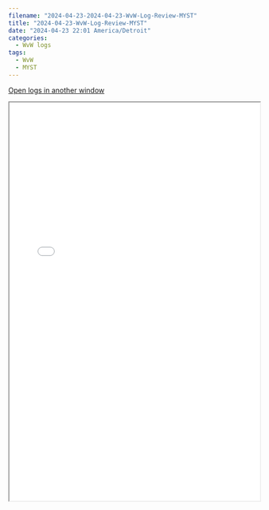 ```yaml
---
filename: "2024-04-23-2024-04-23-WvW-Log-Review-MYST"
title: "2024-04-23-WvW-Log-Review-MYST"
date: "2024-04-23 22:01 America/Detroit"
categories:
  - WvW logs
tags:
  - WvW
  - MYST
---
```

 <a href="/assets/wvwlogs/reports20240423_MYST.html#20240423-WvW-Log-Review" target="_blank">Open logs in another window</a>

<iframe src="/assets/wvwlogs/reports20240423_MYST.html#20240423-WvW-Log-Review" width="100%" height="800" style="display:block; margin: 0 auto;"> </iframe>
